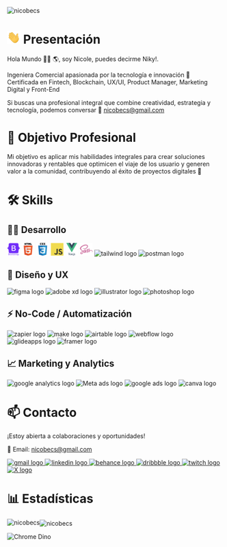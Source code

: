 <p align="left"> <img src="https://komarev.com/ghpvc/?username=nicobecs&label=Profile%20views&color=0e75b6&style=flat" alt="nicobecs" /> </p>

# <a target="_blank" rel="noopener noreferrer nofollow" href="https://raw.githubusercontent.com/ABSphreak/ABSphreak/master/gifs/Hi.gif" data-target="animated-image.originalLink"><img src="https://raw.githubusercontent.com/ABSphreak/ABSphreak/master/gifs/Hi.gif" height="30" style="max-width: 100%; display: inline-block;" data-target="animated-image.originalImage"></a> Presentación

Hola Mundo 🙋‍♀️ 🌎, soy Nicole, puedes decirme Niky!. 

Ingeniera Comercial apasionada por la tecnología e innovación 🤖 Certificada en Fintech, Blockchain, UX/UI, Product Manager, Marketing Digital y Front-End

Si buscas una profesional integral que combine creatividad, estrategia y tecnología, podemos conversar 📩 nicobecs@gmail.com 

# 🎯 Objetivo Profesional

Mi objetivo es aplicar mis habilidades integrales para crear soluciones innovadoras y rentables que optimicen el viaje de los usuario y generen valor a la comunidad, contribuyendo al éxito de proyectos digitales 🚀

# 🛠 Skills 

## 👩‍💻 Desarrollo

<div align="left">
  <img src="https://raw.githubusercontent.com/devicons/devicon/master/icons/bootstrap/bootstrap-plain-wordmark.svg" height="30" alt="bootstrap logo" />
  <img src="https://raw.githubusercontent.com/devicons/devicon/master/icons/html5/html5-original-wordmark.svg" height="30" alt="html5 logo" />
  <img src="https://raw.githubusercontent.com/devicons/devicon/master/icons/css3/css3-original-wordmark.svg" height="30" alt="css3 logo" />
  <img src="https://raw.githubusercontent.com/devicons/devicon/master/icons/javascript/javascript-original.svg" height="30" alt="javascript logo" />
  <img src="https://raw.githubusercontent.com/devicons/devicon/master/icons/vuejs/vuejs-original-wordmark.svg" height="30" alt="vuejs logo" />
  <img src="https://raw.githubusercontent.com/devicons/devicon/master/icons/sass/sass-original.svg" height="30" alt="sass logo" />
  <img src="https://www.vectorlogo.zone/logos/tailwindcss/tailwindcss-icon.svg" height="30" alt="tailwind logo" />
  <img src="https://www.vectorlogo.zone/logos/getpostman/getpostman-icon.svg" height="30" alt="postman logo" />
</div>

## 🎨 Diseño y UX

<div align="left">
  <img src="https://www.vectorlogo.zone/logos/figma/figma-icon.svg" height="30" alt="figma logo" />
  <img src="https://upload.wikimedia.org/wikipedia/commons/thumb/c/c2/Adobe_XD_CC_icon.svg/1024px-Adobe_XD_CC_icon.svg.png" height="30" alt="adobe xd logo" />
  <img src="https://www.vectorlogo.zone/logos/adobe_illustrator/adobe_illustrator-icon.svg" height="30" alt="illustrator logo" />
  <img src="https://upload.wikimedia.org/wikipedia/commons/thumb/a/af/Adobe_Photoshop_CC_icon.svg/1024px-Adobe_Photoshop_CC_icon.svg.png" height="30" alt="photoshop logo" />
</div>

## ⚡ No-Code / Automatización

<div align="left"> 
  <img src="https://www.vectorlogo.zone/logos/zapier/zapier-icon.svg" height="30" alt="zapier logo" /> 
  <img src="https://d33v4339jhl8k0.cloudfront.net/docs/assets/5893d8f5dd8c8e73b3e9452c/images/65aedee198aa997ae831659b/file-JYJhvhoF5L.png" height="30" alt="make logo" /> 
  <img src="https://www.vectorlogo.zone/logos/airtable/airtable-icon.svg" height="30" alt="airtable logo" /> 
  <img src="https://www.vectorlogo.zone/logos/webflow/webflow-icon.svg" height="30" alt="webflow logo" /> 
  <img src="https://logos-world.net/wp-content/uploads/2021/12/Glide-New-Logo.png" height="30" alt="glideapps logo" /> 
  <img src="https://uxwing.com/wp-content/themes/uxwing/download/brands-and-social-media/framer-color-icon.png" height="30" alt="framer logo" /> 
</div>

## 📈 Marketing y Analytics

<div align="left">
  <img src="https://www.vectorlogo.zone/logos/google_analytics/google_analytics-icon.svg" height="30" alt="google analytics logo" />
  <img src="https://1000logos.net/wp-content/uploads/2021/10/Meta-Symbol.png" height="30" alt="Meta ads logo" />
  <img src="https://www.vectorlogo.zone/logos/google_admob/google_admob-icon.svg" height="30" alt="google ads logo" />
  <img src="https://upload.wikimedia.org/wikipedia/commons/thumb/b/bb/Canva_Logo.svg/2560px-Canva_Logo.svg.png" height="30" alt="canva logo" />
</div>



# 📫 Contacto

¡Estoy abierta a colaboraciones y oportunidades!

📩 Email:  nicobecs@gmail.com

<div align="left">
  <a href="mailto:nicobecs@gmail.com">
    <img src="https://img.shields.io/static/v1?message=Gmail&logo=gmail&label=&color=D14836&logoColor=white&labelColor=&style=for-the-badge" height="35" alt="gmail logo" />
  </a>
  <a href="https://www.linkedin.com/in/nicolebelen/">
    <img src="https://img.shields.io/static/v1?message=LinkedIn&logo=linkedin&label=&color=0077B5&logoColor=white&labelColor=&style=for-the-badge" height="35" alt="linkedin logo" />
  </a>
  <a href="https://www.behance.net/nicolebelen1">
    <img src="https://img.shields.io/static/v1?message=Behance&logo=behance&label=&color=1769FF&logoColor=white&labelColor=&style=for-the-badge" height="35" alt="behance logo" />
  </a>
  <a href="https://dribbble.com/nicobecs">
    <img src="https://img.shields.io/static/v1?message=Dribbble&logo=dribbble&label=&color=EA4C89&logoColor=white&labelColor=&style=for-the-badge" height="35" alt="dribbble logo" />
  </a>
  <a href="https://www.twitch.tv/nicobecs">
    <img src="https://img.shields.io/static/v1?message=Twitch&logo=twitch&label=&color=9146FF&logoColor=white&labelColor=&style=for-the-badge" height="35" alt="twitch logo" />
  </a>
  <a href="https://x.com/nibecs">
    <img src="https://img.shields.io/static/v1?message=X&logo=x&label=&color=000000&logoColor=white&labelColor=&style=for-the-badge" height="35" alt="X logo" />
  </a>
</div>


# 📊 Estadísticas

<p><img align="left" src="https://github-readme-stats.vercel.app/api/top-langs?username=nicobecs&show_icons=true&locale=en&layout=compact" alt="nicobecs" /></p>

<p><img align="center" src="https://github-readme-streak-stats.herokuapp.com/?user=nicobecs&" alt="nicobecs" /></p>

<p dir="auto"><animated-image data-catalyst=""><a target="_blank" rel="noopener noreferrer nofollow" href="https://camo.githubusercontent.com/d9a7de4cfa37a723afb0560b54f5690df7ec0004d9882281496fe53c862637a1/68747470733a2f2f6d69722d73332d63646e2d63662e626568616e63652e6e65742f70726f6a6563745f6d6f64756c65732f6d61785f313230302f34666630373938363230383539332e356439613635346539326633362e676966" data-target="animated-image.originalLink"><img src="https://camo.githubusercontent.com/d9a7de4cfa37a723afb0560b54f5690df7ec0004d9882281496fe53c862637a1/68747470733a2f2f6d69722d73332d63646e2d63662e626568616e63652e6e65742f70726f6a6563745f6d6f64756c65732f6d61785f313230302f34666630373938363230383539332e356439613635346539326633362e676966" alt="Chrome Dino" data-canonical-src="https://mir-s3-cdn-cf.behance.net/project_modules/max_1200/4ff07986208593.5d9a654e92f36.gif" style="max-width: 100%; display: inline-block;" data-target="animated-image.originalImage"></a>
      <span class="AnimatedImagePlayer" data-target="animated-image.player" hidden="">
        <a data-target="animated-image.replacedLink" class="AnimatedImagePlayer-images" href="https://camo.githubusercontent.com/d9a7de4cfa37a723afb0560b54f5690df7ec0004d9882281496fe53c862637a1/68747470733a2f2f6d69722d73332d63646e2d63662e626568616e63652e6e65742f70726f6a6563745f6d6f64756c65732f6d61785f313230302f34666630373938363230383539332e356439613635346539326633362e676966" target="_blank">
          
